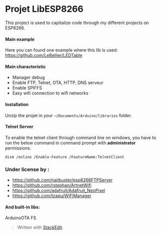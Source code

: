 
# Projet LibESP8266
This project is used to capitalize code through my different projects on ESP8266.

#### Main example
Here you can found one example where this lib is used:
https://github.com/LeBellier/LEDTable

#### Main characteristic
- Manager debug 
- Enable FTP, Telnet,  OTA, HTTP, DNS serveur 
- Enable SPIFFS 
- Easy wifi connection to wifi networks

#### Installation

Unzip the projet in your `~/Documents/Arduino/libraries` folder.


#### <i class="icon-cog"></i>  Telnet Server
To enable the telnet client through command line on windows, you have to run the below command in command prompt with **administrator** permissions.

`dism /online /Enable-Feature /FeatureName:TelnetClient`

### Under license by :

 - https://github.com/nailbuster/esp8266FTPServer
 - https://github.com/rstephan/ArtnetWifi
 - https://github.com/adafruit/Adafruit_NeoPixel
 - https://github.com/tzapu/WiFiManager

#### And built-in libs:
ArduinoOTA
FS


> Written with [StackEdit](https://stackedit.io/).
